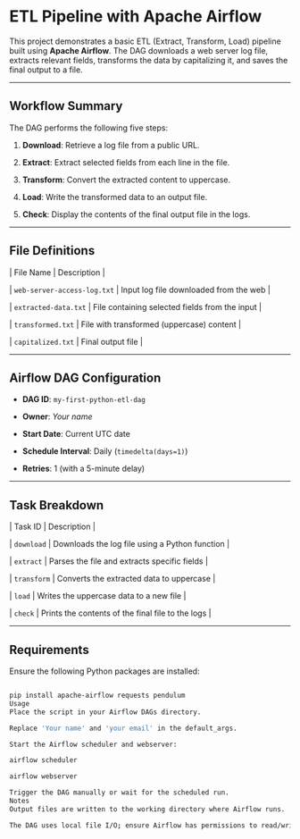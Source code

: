 # ETL Pipeline with Apache Airflow

This project demonstrates a basic ETL (Extract, Transform, Load) pipeline built using **Apache Airflow**. The DAG downloads a web server log file, extracts relevant fields, transforms the data by capitalizing it, and saves the final output to a file.

---

## Workflow Summary

The DAG performs the following five steps:

1. **Download**: Retrieve a log file from a public URL.

2. **Extract**: Extract selected fields from each line in the file.

3. **Transform**: Convert the extracted content to uppercase.

4. **Load**: Write the transformed data to an output file.

5. **Check**: Display the contents of the final output file in the logs.

---

## File Definitions

| File Name              | Description                                       |

| `web-server-access-log.txt` | Input log file downloaded from the web          |

| `extracted-data.txt`         | File containing selected fields from the input |

| `transformed.txt`            | File with transformed (uppercase) content      |

| `capitalized.txt`            | Final output file                              |

---

## Airflow DAG Configuration

- **DAG ID**: `my-first-python-etl-dag`

- **Owner**: *Your name*

- **Start Date**: Current UTC date

- **Schedule Interval**: Daily (`timedelta(days=1)`)

- **Retries**: 1 (with a 5-minute delay)

---

## Task Breakdown

| Task ID         | Description                                        |

| `download`      | Downloads the log file using a Python function     |

| `extract`       | Parses the file and extracts specific fields       |

| `transform`     | Converts the extracted data to uppercase           |

| `load`          | Writes the uppercase data to a new file            |

| `check`         | Prints the contents of the final file to the logs  |

---

## Requirements

Ensure the following Python packages are installed:

```bash

pip install apache-airflow requests pendulum
Usage
Place the script in your Airflow DAGs directory.

Replace 'Your name' and 'your email' in the default_args.

Start the Airflow scheduler and webserver:

airflow scheduler

airflow webserver

Trigger the DAG manually or wait for the scheduled run.
Notes
Output files are written to the working directory where Airflow runs.

The DAG uses local file I/O; ensure Airflow has permissions to read/write in the working directory.

 
